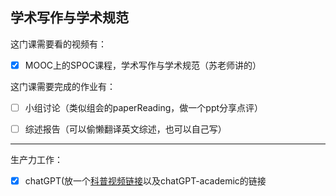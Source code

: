 ## 学术写作与学术规范

这门课需要看的视频有：

- [x] MOOC上的SPOC课程，学术写作与学术规范（苏老师讲的）

这门课需要完成的作业有：

- [ ] 小组讨论（类似组会的paperReading，做一个ppt分享点评） 
- [ ] 综述报告（可以偷懒翻译英文综述，也可以自己写）


---

生产力工作：

- [x] chatGPT(放一个[科普视频链接](https://m.weibo.cn/status/4883616632407083?sourceType=weixin&from=10D3295010&wm=2468_1001&featurecode=newtitle&s_channel=4&s_trans=2215547003_4883616632407083&jumpfrom=weibocom#&video)以及chatGPT-academic的链接